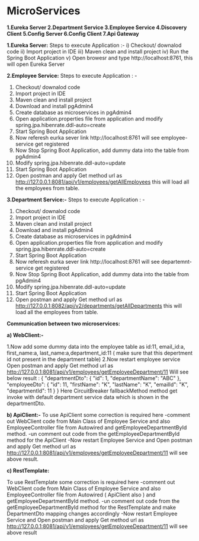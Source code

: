 # MicroServices

**1.Eureka Server
2.Department Service
3.Employee Service
4.Discovery Client
5.Config Server
6.Config Client
7.Api Gateway**


**1.Eureka Server:**
Steps to execute Application :-
  i) Checkout/ downalod code 
  ii) Import project in IDE
  iii) Maven clean and install project
  iv) Run the Spring Boot Application 
  v) Open browesr and type http://localhost:8761, this will open Eureka Server

**2.Employee Service:** 
Steps to execute Application : -
  1) Checkout/ downalod code 
  2) Import project in IDE
  3) Maven clean and install project
  4) Download and install pgAdmin4
  5) Create database as microservices in pgAdmin4
  6) Open application.properties file from application and modify spring.jpa.hibenrate.ddl-auto=create
  7) Start Spring Boot Application
  8) Now referesh eurka sever link http://localhost:8761 will see employee-service get registered
  9) Now Stop Spring Boot Application, add dummy data into the table from pgAdmin4
  10) Modify spring.jpa.hibenrate.ddl-auto=update
  11) Start Spring Boot Application
  12) Open postman and apply Get method url as http://127.0.0.1:8081/api/v1/employees/getAllEmployees this will load all the employees from table.

**3.Department Service:-**
Steps to execute Application : -
  1) Checkout/ downalod code 
  2) Import project in IDE
  3) Maven clean and install project
  4) Download and install pgAdmin4
  5) Create database as microservices in pgAdmin4
  6) Open application.properties file from application and modify spring.jpa.hibenrate.ddl-auto=create
  7) Start Spring Boot Application
  8) Now referesh eurka sever link http://localhost:8761 will see departemnt-service get registered
  9) Now Stop Spring Boot Application, add dummy data into the table from pgAdmin4
  10) Modify spring.jpa.hibenrate.ddl-auto=update
  11) Start Spring Boot Application
  12) Open postman and apply Get method url as http://127.0.0.1:8082/api/v2/departments/getAllDepartments this will load all the employees from table.

**Communication between two microservices:**


**a) WebClient:-**

  1.Now add some dummy data into the employee table as 
    id:11, email_id:a, first_name:a, last_name:a,department_id:11 ( make sure that this depertment id not present in the department table)
  2.Now restart employee service
   Open postman and apply Get method url as http://127.0.0.1:8081/api/v1/employees/getEmployeeDepartment/11
   Will see below result :
   {
    "departmentDto": {
        "id": 1,
        "departmentName": "ABC"
    },
    "employeeDto": {
        "id": 11,
        "firstName": "K",
        "lastName": "K",
        "emailId": "K",
        "departmentId": 11
    }
}
Here CircuitBreaker fallbackMethod method get invoke with default department service data which is shown in the departmentDto.


**b) ApiClient:-**
To use ApiClient some correction is required here
 -comment out WebClient code from Main Class of Employee Service and also EmployeeController file from Autowired and getEmployeeDepartmentById method.
 -un comment out code from the getEmployeeDepartmentById method for the ApiClient
 -Now restart Employee Service and Open postman and apply Get method url as 
  http://127.0.0.1:8081/api/v1/employees/getEmployeeDepartment/11 will see above result.

**c) RestTemplate:**

To use RestTemplate some correction is required here
 -comment out WebClient code from Main Class of Employee Service and also EmployeeController file from Autowired ( ApiClient also ) and getEmployeeDepartmentById method.
 -un comment out code from the getEmployeeDepartmentById method for the RestTemplate and make DepartmentDto mapping changes accordingly
 -Now restart Employee Service and Open postman and apply Get method url as 
  http://127.0.0.1:8081/api/v1/employees/getEmployeeDepartment/11 will see above result
